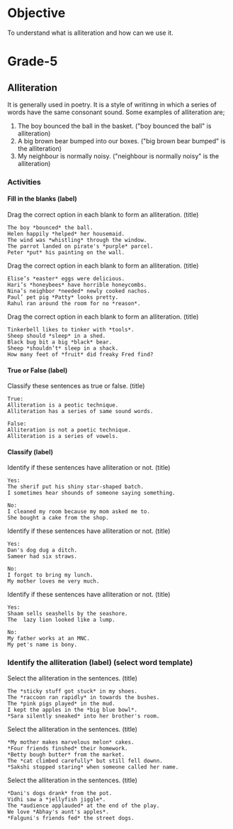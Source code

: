 # Objective

To understand what is alliteration and how can we use it.

# Grade-5

## Alliteration

It is generally used in poetry. It is a style of writinng in which a series of words have the same consonant sound. Some examples of alliteration are;
1. The boy bounced the ball in the basket.
("boy bounced the ball" is alliteration)
2. A big brown bear bumped into our boxes.
("big brown bear bumped" is the alliteration)
3. My neighbour is normally noisy.
("neighbour is normally noisy" is the alliteration)

### Activities

#### Fill in the blanks (label)

Drag the correct option in each blank to form an alliteration. (title)
```
The boy *bounced* the ball.
Helen happily *helped* her housemaid.
The wind was *whistling* through the window.
The parrot landed on pirate's *purple* parcel.
Peter *put* his painting on the wall.
```


Drag the correct option in each blank to form an alliteration. (title)
```
Elise’s *easter* eggs were delicious.
Hari’s *honeybees* have horrible honeycombs.
Nina’s neighbor *needed* newly cooked nachos.
Paul’ pet pig *Patty* looks pretty.
Rahul ran around the room for no *reason*.
```

Drag the correct option in each blank to form an alliteration. (title)
```
Tinkerbell likes to tinker with *tools*.
Sheep should *sleep* in a shed.
Black bug bit a big *black* bear.
Sheep *shouldn’t* sleep in a shack.
How many feet of *fruit* did freaky Fred find?
```

#### True or False (label)

Classify these sentences as true or false. (title)
```
True:
Alliteration is a peotic technique.
Alliteration has a series of same sound words.

False:
Alliteration is not a poetic technique.
Alliteration is a series of vowels.
```

#### Classify (label)

Identify if these sentences have alliteration or not. (title)
```
Yes:
The sherif put his shiny star-shaped batch.
I sometimes hear shounds of someone saying something.

No:
I cleaned my room because my mom asked me to.
She bought a cake from the shop.
```

Identify if these sentences have alliteration or not. (title)
```
Yes:
Dan's dog dug a ditch.
Sameer had six straws.

No:
I forgot to bring my lunch.
My mother loves me very much.
```

Identify if these sentences have alliteration or not. (title)
```
Yes:
Shaam sells seashells by the seashore.
The  lazy lion looked like a lump.

No:
My father works at an MNC.
My pet's name is bony.
```

### Identify the alliteration (label) (select word template)

Select the alliteration in the sentences. (title)
```
The *sticky stuff got stuck* in my shoes.
The *raccoon ran rapidly* in towards the bushes.
The *pink pigs played* in the mud.
I kept the apples in the *big blue bowl*.
*Sara silently sneaked* into her brother's room.
```

Select the alliteration in the sentences. (title)
```
*My mother makes marvelous melon* cakes.
*Four friends finshed* their homework.
*Betty bough butter* from the market.
The *cat climbed carefully* but still fell downn.
*Sakshi stopped staring* when someone called her name.
```

Select the alliteration in the sentences. (title)
```
*Dani's dogs drank* from the pot.
Vidhi saw a *jellyfish jiggle*.
The *audience applauded* at the end of the play.
We love *Abhay's aunt's apples*.
*Falguni's friends fed* the street dogs.
```
